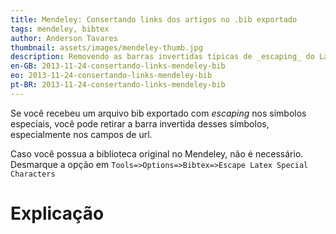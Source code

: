 ```yaml
---
title: Mendeley: Consertando links dos artigos no .bib exportado
tags: mendeley, bibtex
author: Anderson Tavares
thumbnail: assets/images/mendeley-thumb.jpg
description: Removendo as barras invertidas típicas de _escaping_ do LaTeX
en-GB: 2013-11-24-consertando-links-mendeley-bib
eo: 2013-11-24-consertando-links-mendeley-bib
pt-BR: 2013-11-24-consertando-links-mendeley-bib
---
```


Se você recebeu um arquivo bib exportado com _escaping_ nos símbolos especiais, você pode retirar a barra invertida desses símbolos, especialmente nos campos de url.

<script src="https://gist.github.com/anderflash/7764108.js"></script>

Caso você possua a biblioteca original no Mendeley, não é necessário. Desmarque a opção em `Tools=>Options=>Bibtex=>Escape Latex Special Characters`


# Explicação

